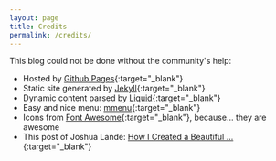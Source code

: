 ```yaml
---
layout: page
title: Credits
permalink: /credits/
---
```


This blog could not be done without the community's help:

* Hosted by [Github Pages](http://pages.github.com){:target="_blank"}
* Static site generated by [Jekyll](http://jekyllrb.com){:target="_blank"}
* Dynamic content parsed by [Liquid](http://liquidmarkup.org){:target="_blank"}
* Easy and nice menu: [mmenu](http://mmenu.frebsite.nl/){:target="_blank"}
* Icons from [Font Awesome](http://fontawesome.io/){:target="_blank"}, because... they are awesome
* This post of Joshua Lande: [How I Created a Beautiful ...](http://joshualande.com/jekyll-github-pages-poole){:target="_blank"}

